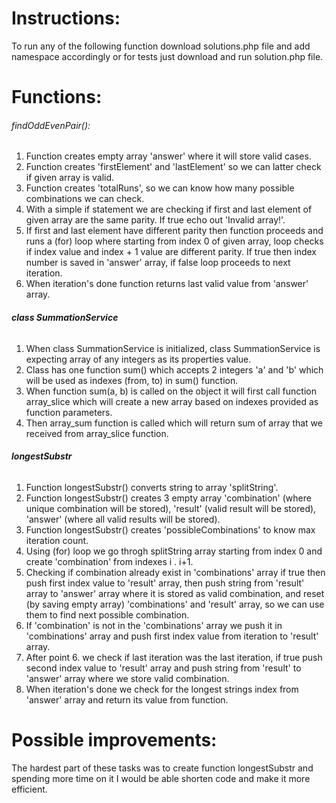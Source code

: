 # **Instructions:**

To run any of the following function download solutions.php file and add namespace accordingly or for tests just download and run solution.php file. 

# **Functions:**

###### findOddEvenPair():
1) Function creates empty array 'answer' where it will store valid cases.
2) Function creates 'firstElement' and 'lastElement' so we can latter check if given array is valid.
3) Function creates 'totalRuns', so we can know how many possible combinations we can check.
4) With a simple if statement we are checking if first and last element of given array are the same parity. If true echo out 'Invalid array!'.
5) If first and last element have different parity then function proceeds and runs a (for) loop where starting from index 0 of given array, loop checks if index value and index + 1 value are different parity.
If true then index number is saved in 'answer' array, if false loop proceeds to next iteration.
6) When iteration's done function returns last valid value from 'answer' array.  


###### **class SummationService**

1) When class SummationService is initialized, class SummationService is expecting array of any integers as its properties value.
2) Class has one function sum() which accepts 2 integers 'a' and 'b' which will be used as indexes (from, to) in sum() function. 
3) When function sum(a, b) is called on the object it will first call function array_slice which will create a new array based on indexes provided as function parameters. 
4) Then array_sum function is called which will return sum of array that we received from array_slice function.



###### **longestSubstr**

1) Function longestSubstr() converts string to array 'splitString'.
2) Function longestSubstr() creates 3 empty array 'combination' (where unique combination will be stored), 'result' (valid result will be stored), 'answer' (where all valid results will be stored).
3) Function longestSubstr() creates 'possibleCombinations' to know max iteration count.
4) Using (for) loop we go throgh splitString array starting from index 0 and create 'combination' from indexes i . i+1.
5) Checking if combination already exist in 'combinations' array if true then push first index value to 'result' array, then push string from 'result' array to 'answer' array where it is stored as valid combination, and reset (by saving empty array) 'combinations' and 'result' array, so we can use them to find next possible combination.
6) If 'combination' is not in the 'combinations' array we push it in 'combinations' array and push first index value from iteration to 'result' array.
7) After point 6. we check if last iteration was the last iteration, if true push second index value to 'result' array and push string from 'result' to 'answer' array where we store valid combination.
8) When iteration's done we check for the longest strings index from 'answer' array and return its value from function. 


# **Possible improvements:**

The hardest part of these tasks was to create function longestSubstr and spending more time on it I would be able shorten code and make it more efficient.
